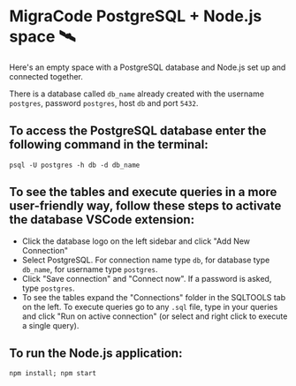 # MigraCode PostgreSQL + Node.js space 🛰

Here's an empty space with a PostgreSQL database and Node.js set up and connected together. 

There is a database called ```db_name``` already created with the username ```postgres```, password ```postgres```, host ```db``` and port ```5432```.


## To access the PostgreSQL database enter the following command in the terminal:
```
psql -U postgres -h db -d db_name
```

## To see the tables and execute queries in a more user-friendly way, follow these steps to activate the database VSCode extension: 
* Click the database logo on the left sidebar and click "Add New Connection"
* Select PostgreSQL. For connection name type ```db```, for database type ```db_name```, for username type ```postgres```.
* Click "Save connection" and "Connect now". If a password is asked, type ```postgres```.
* To see the tables expand the "Connections" folder in the SQLTOOLS tab on the left. To execute queries go to any ```.sql``` file, type in your queries and click "Run on active connection" (or select and right click to execute a single query).

## To run the Node.js application:
```
npm install; npm start
```
